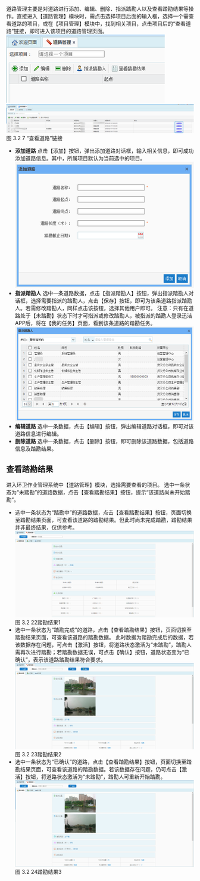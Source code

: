 道路管理主要是对道路进行添加、编辑、删除、指派踏勘人以及查看踏勘结果等操作。直接进入【道路管理】模块时，需点击选择项目后面的输入框，选择一个需查看道路的项目，或在【项目管理】模块中，找到相关项目，点击项目后的“查看道路”链接，即可进入该项目的道路管理页面。
 ![](image/326.png)
 ![](image/327.png)
图 3.2 7 “查看道路”链接
* **添加道路**
点击【添加】按钮，弹出添加道路对话框，输入相关信息，即可成功添加道路信息。其中，所属项目默认为当前选中的项目。
 ![](image/328.png)
* **指派踏勘人**
选中一条道路数据，点击【指派踏勘人】按钮，弹出指派踏勘人对话框，选择需要指派的踏勘人，点击【保存】按钮，即可为该条道路指派踏勘人。若需修改踏勘人，同样点击该按钮，选择其他用户即可。
注意：只有在道路处于【未踏勘】状态下时才可指派或修改踏勘人，被指派的踏勘人登录迅洁APP后，将在【我的任务】页面，看到该条道路的踏勘任务。
 ![](image/329.png)
* **编辑道路**
选中一条数据，点击【编辑】按钮，弹出编辑道路对话框，即可对该道路信息进行编辑。
* **删除道路**
选中一条数据，点击【删除】按钮，即可删除该道路数据，包括道路信息及踏勘结果。
## **查看踏勘结果**
进入环卫作业管理系统中【道路管理】模块，选择需要查看的项目。
选中一条状态为“未踏勘”的道路数据，点击【查看踏勘结果】按钮，提示“该道路尚未开始踏勘”。
* 选中一条状态为“踏勘中”的道路数据，点击【查看踏勘结果】按钮，页面切换至踏勘结果页面，可查看该道路的踏勘结果。但此时尚未完成踏勘，踏勘结果并非最终结果，仅供参考。
 ![](image/3222.png)
图 3.2 22踏勘结果1
* 选中一条状态为“踏勘完成”的道路，点击【查看踏勘结果】按钮，页面切换至踏勘结果页面，可查看该道路的踏勘数据。
此时数据为踏勘完成后的数据，若该数据存在问题，可点击【激活】按钮，将道路状态激活为“未踏勘”，踏勘人需再次进行踏勘；若踏勘数据无误，可点击【确认】按钮，道路状态变为“已确认”，表示该道路踏勘结果符合要求。
 ![](image/3223.png)
图 3.2 23踏勘结果2
* 选中一条状态为“已确认”的道路，点击【查看踏勘结果】按钮，页面切换至踏勘结果页面，可查看该道路的踏勘数据。若该数据存在问题，仍可点击【激活】按钮，将道路状态激活为“未踏勘”，踏勘人可重新开始踏勘。
 ![](image/2324.png)
图 3.2 24踏勘结果3

